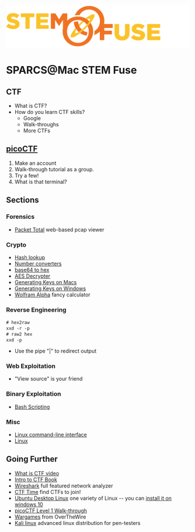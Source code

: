 ![STEM Fuse](res/STEMFuseLogo-LargeAlone.png)
# SPARCS@Mac STEM Fuse

## CTF
* What is CTF?
* How do you learn CTF skills?
    * Google
    * Walk-throughs
    * More CTFs

## [picoCTF](https://2017.picoctf.com/)
1. Make an account
2. Walk-through tutorial as a group.
3. Try a few!
4. What is that terminal?

## Sections
### Forensics
* [Packet Total](https://packettotal.com) web-based pcap viewer

### Crypto
* [Hash lookup](https://hashkiller.co.uk/md5-decrypter.aspx)
* [Number converters](https://www.rapidtables.com/convert/number/index.html)
* [base64 to hex](http://tomeko.net/online_tools/base64.php?lang=en)
* [AES Decrypter](http://aes.online-domain-tools.com/)
* [Generating Keys on Macs](https://docs.joyent.com/public-cloud/getting-started/ssh-keys/generating-an-ssh-key-manually/manually-generating-your-ssh-key-in-mac-os-x)
* [Generating Keys on Windows](https://docs.joyent.com/public-cloud/getting-started/ssh-keys/generating-an-ssh-key-manually/manually-generating-your-ssh-key-in-windows)
* [Wolfram Alpha](http://www.wolframalpha.com/) fancy calculator

### Reverse Engineering
```
# hex2raw
xxd -r -p
# raw2 hex
xxd -p
```
* Use the pipe "\|" to redirect output

### Web Exploitation
* "View source" is your friend

### Binary Exploitation
* [Bash Scripting](https://devhints.io/bash)

### Misc
* [Linux command-line interface](https://www.makeuseof.com/tag/a-quick-guide-to-get-started-with-the-linux-command-line/)
* [Linux](https://www.digitalocean.com/community/tutorial_series/getting-started-with-linux)



## Going Further
* [What is CTF video](https://www.youtube.com/watch?v=8ev9ZX9J45A)
* [Intro to CTF Book](https://trailofbits.github.io/ctf/index.html)
* [Wireshark](https://www.wireshark.org/) full featured network analyzer
* [CTF Time](https://ctftime.org/) find CTFs to join!
* [Ubuntu Desktop Linux](https://www.ubuntu.com/download/desktop) one variety of Linux -- you can [install it on windows 10](https://tutorials.ubuntu.com/tutorial/tutorial-ubuntu-on-windows#0)
* [picoCTF Level 1 Walk-through](https://www.youtube.com/watch?v=2Zs5zrTEdxk&list=PLZK3t9lGEks-LfWcwgKSzyYZyX67uHrK9)
* [Wargames](http://overthewire.org/wargames/) from OverTheWire
* [Kali linux](https://www.kali.org/) advanced linux distribution for pen-testers 


